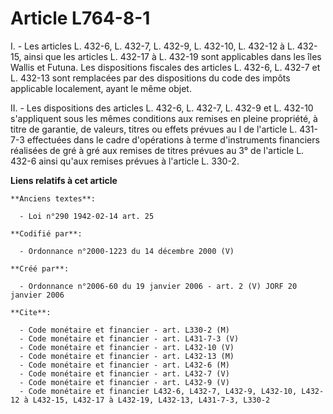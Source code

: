 # Article L764-8-1

I. - Les articles L. 432-6, L. 432-7, L. 432-9, L. 432-10, L. 432-12 à L. 432-15, ainsi que les articles L. 432-17 à L.
432-19 sont applicables dans les îles Wallis et Futuna. Les dispositions fiscales des articles L. 432-6, L. 432-7 et L.
432-13 sont remplacées par des dispositions du code des impôts applicable localement, ayant le même objet.

II. - Les dispositions des articles L. 432-6, L. 432-7, L. 432-9 et L. 432-10 s'appliquent sous les mêmes conditions aux
remises en pleine propriété, à titre de garantie, de valeurs, titres ou effets prévues au I de l'article L. 431-7-3
effectuées dans le cadre d'opérations à terme d'instruments financiers réalisées de gré à gré aux remises de titres prévues
au 3° de l'article L. 432-6 ainsi qu'aux remises prévues à l'article L. 330-2.

**Liens relatifs à cet article**

	**Anciens textes**:

	  - Loi n°290 1942-02-14 art. 25

	**Codifié par**:

	  - Ordonnance n°2000-1223 du 14 décembre 2000 (V)

	**Créé par**:

	  - Ordonnance n°2006-60 du 19 janvier 2006 - art. 2 (V) JORF 20 janvier 2006

	**Cite**:

	  - Code monétaire et financier - art. L330-2 (M)
	  - Code monétaire et financier - art. L431-7-3 (V)
	  - Code monétaire et financier - art. L432-10 (V)
	  - Code monétaire et financier - art. L432-13 (M)
	  - Code monétaire et financier - art. L432-6 (M)
	  - Code monétaire et financier - art. L432-7 (V)
	  - Code monétaire et financier - art. L432-9 (V)
	  - Code monétaire et financier L432-6, L432-7, L432-9, L432-10, L432-12 à L432-15, L432-17 à L432-19, L432-13, L431-7-3, L330-2
